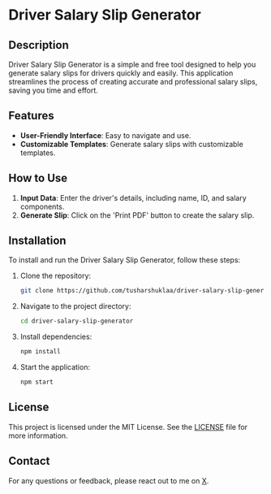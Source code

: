 # Driver Salary Slip Generator

## Description
Driver Salary Slip Generator is a simple and free tool designed to help you generate salary slips for drivers quickly and easily. This application streamlines the process of creating accurate and professional salary slips, saving you time and effort.

## Features
- **User-Friendly Interface**: Easy to navigate and use.
- **Customizable Templates**: Generate salary slips with customizable templates.

## How to Use
1. **Input Data**: Enter the driver's details, including name, ID, and salary components.
2. **Generate Slip**: Click on the 'Print PDF' button to create the salary slip.

## Installation
To install and run the Driver Salary Slip Generator, follow these steps:

1. Clone the repository:
    ```sh
    git clone https://github.com/tusharshuklaa/driver-salary-slip-generator.git
    ```
2. Navigate to the project directory:
    ```sh
    cd driver-salary-slip-generator
    ```
3. Install dependencies:
    ```sh
    npm install
    ```
4. Start the application:
    ```sh
    npm start
    ```

## License
This project is licensed under the MIT License. See the [LICENSE](LICENSE) file for more information.

## Contact
For any questions or feedback, please react out to me on [X](https://x.com/theTSguy).
